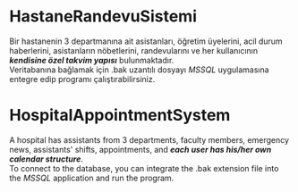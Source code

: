 # HastaneRandevuSistemi
Bir hastanenin 3 departmanına ait asistanları, öğretim üyelerini, acil durum haberlerini, asistanların nöbetlerini, randevularını ve her kullanıcının ***kendisine özel takvim yapısı*** bulunmaktadır.  
Veritabanına bağlamak için .bak uzantılı dosyayı *MSSQL* uygulamasına entegre edip programı çalıştırabilirsiniz.

# HospitalAppointmentSystem
A hospital has assistants from 3 departments, faculty members, emergency news, assistants' shifts, appointments, and ***each user has his/her own calendar structure***.  
To connect to the database, you can integrate the .bak extension file into the *MSSQL* application and run the program.
